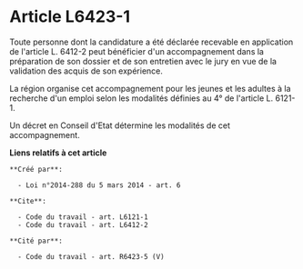 # Article L6423-1

Toute personne dont la candidature a été déclarée recevable en application de l'article L. 6412-2 peut bénéficier d'un
accompagnement dans la préparation de son dossier et de son entretien avec le jury en vue de la validation des acquis de son
expérience. 

La région organise cet accompagnement pour les jeunes et les adultes à la recherche d'un emploi selon les modalités définies
au 4° de l'article L. 6121-1. 

Un décret en Conseil d'Etat détermine les modalités de cet accompagnement.

**Liens relatifs à cet article**

	**Créé par**:

	  - Loi n°2014-288 du 5 mars 2014 - art. 6

	**Cite**:

	  - Code du travail - art. L6121-1
	  - Code du travail - art. L6412-2

	**Cité par**:

	  - Code du travail - art. R6423-5 (V)
